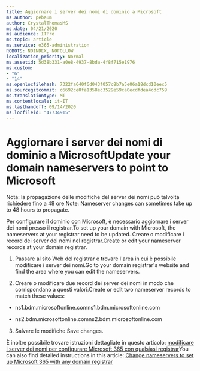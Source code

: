 ```yaml
---
title: Aggiornare i server dei nomi di dominio a Microsoft
ms.author: pebaum
author: CrystalThomasMS
ms.date: 04/21/2020
ms.audience: ITPro
ms.topic: article
ms.service: o365-administration
ROBOTS: NOINDEX, NOFOLLOW
localization_priority: Normal
ms.assetid: 5d38b331-a0e8-4937-8bda-4f8f715e1976
ms.custom:
- "6"
- "14"
ms.openlocfilehash: 7322fa640f6d043f057c8b7a5e06a18dcd10eec5
ms.sourcegitcommit: c6692ce0fa1358ec3529e59ca0ecdfdea4cdc759
ms.translationtype: MT
ms.contentlocale: it-IT
ms.lasthandoff: 09/14/2020
ms.locfileid: "47734915"
---
```

# <a name="update-your-domain-nameservers-to-point-to-microsoft"></a><span data-ttu-id="f9850-102">Aggiornare i server dei nomi di dominio a Microsoft</span><span class="sxs-lookup"><span data-stu-id="f9850-102">Update your domain nameservers to point to Microsoft</span></span>

<span data-ttu-id="f9850-103">Nota: la propagazione delle modifiche del server dei nomi può talvolta richiedere fino a 48 ore.</span><span class="sxs-lookup"><span data-stu-id="f9850-103">Note: Nameserver changes can sometimes take up to 48 hours to propagate.</span></span>
  
<span data-ttu-id="f9850-104">Per configurare il dominio con Microsoft, è necessario aggiornare i server dei nomi presso il registrar.</span><span class="sxs-lookup"><span data-stu-id="f9850-104">To set up your domain with Microsoft, the nameservers at your registrar need to be updated.</span></span> <span data-ttu-id="f9850-105">Creare o modificare i record dei server dei nomi nel registrar.</span><span class="sxs-lookup"><span data-stu-id="f9850-105">Create or edit your nameserver records at your domain registrar.</span></span>
  
1. <span data-ttu-id="f9850-106">Passare al sito Web del registrar e trovare l'area in cui è possibile modificare i server dei nomi.</span><span class="sxs-lookup"><span data-stu-id="f9850-106">Go to your domain registrar's website and find the area where you can edit the nameservers.</span></span>

2. <span data-ttu-id="f9850-107">Creare o modificare due record dei server dei nomi in modo che corrispondano a questi valori:</span><span class="sxs-lookup"><span data-stu-id="f9850-107">Create or edit two nameserver records to match these values:</span></span>

  - <span data-ttu-id="f9850-108">ns1.bdm.microsoftonline.com</span><span class="sxs-lookup"><span data-stu-id="f9850-108">ns1.bdm.microsoftonline.com</span></span>

  - <span data-ttu-id="f9850-109">ns2.bdm.microsoftonline.com</span><span class="sxs-lookup"><span data-stu-id="f9850-109">ns2.bdm.microsoftonline.com</span></span>

3. <span data-ttu-id="f9850-110">Salvare le modifiche.</span><span class="sxs-lookup"><span data-stu-id="f9850-110">Save changes.</span></span>

<span data-ttu-id="f9850-111">È inoltre possibile trovare istruzioni dettagliate in questo articolo: [modificare i server dei nomi per configurare Microsoft 365 con qualsiasi registrar](https://docs.microsoft.com/microsoft-365/admin/get-help-with-domains/change-nameservers-at-any-domain-registrar)</span><span class="sxs-lookup"><span data-stu-id="f9850-111">You can also find detailed instructions in this article: [Change nameservers to set up Microsoft 365 with any domain registrar](https://docs.microsoft.com/microsoft-365/admin/get-help-with-domains/change-nameservers-at-any-domain-registrar)</span></span>
  